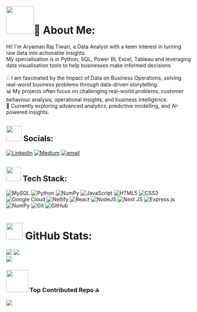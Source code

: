 # <img src="https://media3.giphy.com/media/v1.Y2lkPTc5MGI3NjExamozNGJwcTUweGlhZnVqbTFxcGs2NXJndWR5YXEycXVwbmZpYzgybiZlcD12MV9pbnRlcm5hbF9naWZfYnlfaWQmY3Q9cw/hMSn7Zq05vouX4KxzH/giphy.gif" width="75px">💫 About Me:
Hi! I'm Aryaman Raj Tiwari, a Data Analyst with a keen interest in turning raw data into actionable insights.  <br> My specialisation is in Python, SQL, Power BI, Excel, Tableau and leveraging data visualisation tools to help businesses make informed decisions.  <br> <br> 💡 I am fascinated by the Impact of Data on Business Operations, solving real-world business problems through data-driven storytelling.  <br>📊 My projects often focus on challenging real-world problems, customer behaviour analysis, operational insights, and business intelligence.  <br>🚀 Currently exploring advanced analytics, predictive modelling, and AI-powered insights. 


## <img src="https://media1.giphy.com/media/v1.Y2lkPTc5MGI3NjExNWNzaXhmbWtscDltbnE2NjFjaWk5bWZ5Y2F2ejNqN2hramdsNmw5ZyZlcD12MV9pbnRlcm5hbF9naWZfYnlfaWQmY3Q9cw/bRAbbHhapIa1b8cIIV/giphy.gif" width="42px"> Socials:
[![LinkedIn](https://img.shields.io/badge/LinkedIn-%230077B5.svg?logo=linkedin&logoColor=white)](https://linkedin.com/in/itsaryantiwari) [![Medium](https://img.shields.io/badge/Medium-12100E?logo=medium&logoColor=white)](https://medium.com/@itsaryantiwari) [![email](https://img.shields.io/badge/Email-D14836?logo=gmail&logoColor=white)](mailto:i.aryantiwari@gmail.com) 

## <img src="https://media.giphy.com/media/QssGEmpkyEOhBCb7e1/giphy.gif" width="40px"> Tech Stack:
![MySQL](https://img.shields.io/badge/mysql-4479A1.svg?style=for-the-badge&logo=mysql&logoColor=white) ![Python](https://img.shields.io/badge/python-3670A0?style=for-the-badge&logo=python&logoColor=ffdd54) ![NumPy](https://img.shields.io/badge/numpy-%23013243.svg?style=for-the-badge&logo=numpy&logoColor=white) ![JavaScript](https://img.shields.io/badge/javascript-%23323330.svg?style=for-the-badge&logo=javascript&logoColor=%23F7DF1E) ![HTML5](https://img.shields.io/badge/html5-%23E34F26.svg?style=for-the-badge&logo=html5&logoColor=white) ![CSS3](https://img.shields.io/badge/css3-%231572B6.svg?style=for-the-badge&logo=css3&logoColor=white) ![Google Cloud](https://img.shields.io/badge/GoogleCloud-%234285F4.svg?style=for-the-badge&logo=google-cloud&logoColor=white) ![Netlify](https://img.shields.io/badge/netlify-%23000000.svg?style=for-the-badge&logo=netlify&logoColor=#00C7B7) ![React](https://img.shields.io/badge/react-%2320232a.svg?style=for-the-badge&logo=react&logoColor=%2361DAFB) ![NodeJS](https://img.shields.io/badge/node.js-6DA55F?style=for-the-badge&logo=node.js&logoColor=white) ![Next JS](https://img.shields.io/badge/Next-black?style=for-the-badge&logo=next.js&logoColor=white) ![Express.js](https://img.shields.io/badge/express.js-%23404d59.svg?style=for-the-badge&logo=express&logoColor=%2361DAFB) ![NumPy](https://img.shields.io/badge/numpy-%23013243.svg?style=for-the-badge&logo=numpy&logoColor=white) ![Git](https://img.shields.io/badge/git-%23F05033.svg?style=for-the-badge&logo=git&logoColor=white) ![GitHub](https://img.shields.io/badge/github-%23121011.svg?style=for-the-badge&logo=github&logoColor=white)

# <img src="https://media.giphy.com/media/MIGbtLZoVjbl0bYbAd/giphy.gif" width="45px"> GitHub Stats:
![](https://github-readme-stats.vercel.app/api?username=itsaryantiwari&theme=dark&hide_border=false&include_all_commits=true&count_private=false) ![](https://nirzak-streak-stats.vercel.app/?user=itsaryantiwari&theme=dark&hide_border=false)<br/> ![](https://github-readme-stats.vercel.app/api/top-langs/?username=itsaryantiwari&theme=dark&hide_border=false&include_all_commits=true&count_private=false&layout=compact)


### <img src="https://media4.giphy.com/media/v1.Y2lkPTc5MGI3NjExNm9uNW1mb2JlZWJuOTNvYWxoZ252YmppM3N0bzh5b3c5dGkxYzRnbSZlcD12MV9pbnRlcm5hbF9naWZfYnlfaWQmY3Q9cw/xUA7bibyPxlKAUctVu/giphy.gif" width="60px"> Top Contributed Repo 🔝 
![](https://github-contributor-stats.vercel.app/api?username=itsaryantiwari&limit=5&theme=dark&combine_all_yearly_contributions=true)

<!-- Proudly created with GPRM ( https://gprm.itsvg.in ) -->
